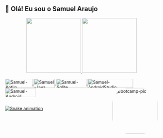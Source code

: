 ## 👋 Olá! Eu sou o Samuel Araujo

<div align="center">
  <a href="https://github.com/iamsamucael">
  <img height="180em" src="https://github-readme-stats.vercel.app/api?username=iamsamucael&show_icons=true&theme=tokyonight&include_all_commits=true&count_private=true"/>
  <img height="180em" src="https://github-readme-stats.vercel.app/api/top-langs/?username=iamsamucael&layout=compact&langs_count=7&theme=tokyonight"/>
</div>

<div style="display: inline_block"><br>
  <img align="center" alt="Samuel-Kotlin" height="30" width="90" src="https://img.shields.io/badge/Kotlin-0095D5?&style=for-the-badge&logo=kotlin&logoColor=white">
  <img align="center" alt="Samuel-Java" height="30" width="70" src="https://img.shields.io/badge/Java-ED8B00?style=for-the-badge&logo=java&logoColor=white">
  <img align="center" alt="Samuel-Sqlite" height="30" width="100" src="https://img.shields.io/badge/SQLite-07405E?style=for-the-badge&logo=sqlite&logoColor=white">
  <img align="center" alt="Samuel-AndroidStudio" height="30" width="150" src="https://img.shields.io/badge/Android_Studio-3DDC84?style=for-the-badge&logo=android-studio&logoColor=white">
  <img align="center" alt="Samuel-Android" height="30" width="100" src="https://img.shields.io/badge/Android-3DDC84?style=for-the-badge&logo=android&logoColor=white">
   <img align="right" alt="Bootcamp-pic" height="150" style="border-radius:50px;" src="https://hermes.digitalinnovation.one/tracks/87136efb-f048-4304-81c4-f21a7654920b.png">
  </div>

##

![Snake animation](https://github.com/iamsamucael/iamsamucael/blob/output/github-contribution-grid-snake.svg)
